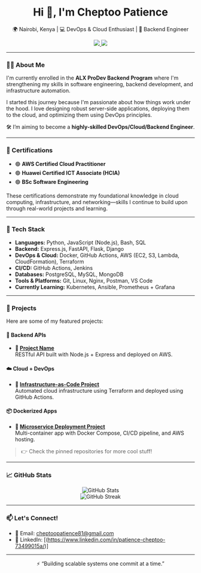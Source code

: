 <h1 align="center">Hi 👋, I'm Cheptoo Patience</h1>

<p align="center">
  🌍 Nairobi, Kenya | 💻 DevOps & Cloud Enthusiast | 🎯 Backend Engineer 
</p>

<p align="center">
  <a href="https://www.linkedin.com/in/your-profile" target="_blank">
    <img src="https://img.shields.io/badge/LinkedIn-blue?style=flat&logo=linkedin" />
  </a>
  <a href="mailto:cheptoopatience81@gmail.com">
    <img src="https://img.shields.io/badge/Email-grey?style=flat&logo=gmail" />
  </a>
</p>

---

### 👨‍💻 About Me

I'm currently enrolled in the **ALX ProDev Backend Program** where I'm strengthening my skills in software engineering, backend development, and infrastructure automation.

I started this journey because I'm passionate about how things work under the hood. I love designing robust server-side applications, deploying them to the cloud, and optimizing them using DevOps principles.

🛠️ I’m aiming to become a **highly-skilled DevOps/Cloud/Backend Engineer**.

---

### 🏅 Certifications

- 🟢 **AWS Certified Cloud Practitioner**  
- 🟢 **Huawei Certified ICT Associate (HCIA)**
- 🟢 **BSc Software Engineering**

These certifications demonstrate my foundational knowledge in cloud computing, infrastructure, and networking—skills I continue to build upon through real-world projects and learning.

---

### 🔧 Tech Stack

- **Languages:** Python, JavaScript (Node.js), Bash, SQL  
- **Backend:** Express.js, FastAPI, Flask, Django  
- **DevOps & Cloud:** Docker, GitHub Actions, AWS (EC2, S3, Lambda, CloudFormation), Terraform  
- **CI/CD:** GitHub Actions, Jenkins  
- **Databases:** PostgreSQL, MySQL, MongoDB  
- **Tools & Platforms:** Git, Linux, Nginx, Postman, VS Code  
- **Currently Learning:** Kubernetes, Ansible, Prometheus + Grafana  

---

### 🚀 Projects

Here are some of my featured projects:

#### 🧱 Backend APIs
- **🔗 [Project Name](https://github.com/yourusername/project)**  
  RESTful API built with Node.js + Express and deployed on AWS.

#### ☁️ Cloud + DevOps
- **🔗 [Infrastructure-as-Code Project](https://github.com/yourusername/project)**  
  Automated cloud infrastructure using Terraform and deployed using GitHub Actions.

#### 📦 Dockerized Apps
- **🔗 [Microservice Deployment Project](https://github.com/yourusername/project)**  
  Multi-container app with Docker Compose, CI/CD pipeline, and AWS hosting.

> 👉 Check the pinned repositories for more cool stuff!

---

### 📈 GitHub Stats

<p align="center">
  <img src="https://github-readme-stats.vercel.app/api?username=yourusername&show_icons=true&theme=radical" alt="GitHub Stats" />
  <br/>
  <img src="https://github-readme-streak-stats.herokuapp.com/?user=yourusername&theme=radical" alt="GitHub Streak" />
</p>

---

### 📫 Let's Connect!

- 📩 Email: cheptoopatience81@gmail.com 
- 💼 LinkedIn: [(https://www.linkedin.com/in/patience-cheptoo-73499015a/)]

---

<p align="center">
  ⚡️ “Building scalable systems one commit at a time.”  
</p>
